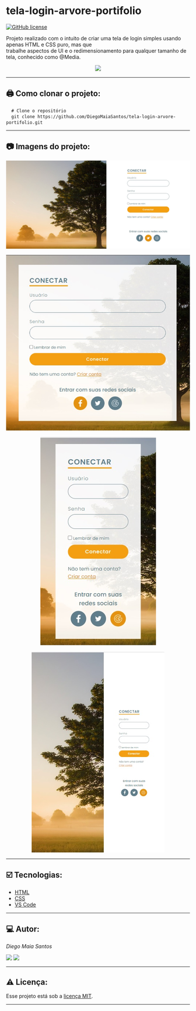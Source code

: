 # tela-login-arvore-portifolio

[![GitHub license](https://img.shields.io/github/license/DiegoMaiaSantos/tela-login-arvore-portifolio)](https://github.com/DiegoMaiaSantos/tela-login-arvore-portifolio/blob/main/LICENSE)

 Projeto realizado com o intuito de criar uma tela de login simples usando apenas HTML e CSS puro, mas que <br>
 trabalhe aspectos de UI e o redimensionamento para qualquer tamanho de tela, conhecido como @Media.  

 <p align="center">
<img src="http://img.shields.io/static/v1?label=STATUS&message=%20ANDAMENTO&color=YELLOW&style=for-the-badge"/>
</p>

***
## 🖨️ Como clonar o projeto: 
```
  # Clone o repositório
  git clone https://github.com/DiegoMaiaSantos/tela-login-arvore-portifolio.git
  ```
***
## 📷 Imagens do projeto: 
<p align ="center">
 <img src ="https://github.com/DiegoMaiaSantos/imagens-projetos-variados/blob/main/imagens-readme-arvore/img-arvore01.jpg?raw=true" width =""/>
 </p>
 
 <p align ="center">
 <img src ="https://github.com/DiegoMaiaSantos/imagens-projetos-variados/blob/main/imagens-readme-arvore/img-arvore02.jpg" width =""/>
 </p>
  
 <p align ="center">
 <img src ="https://github.com/DiegoMaiaSantos/imagens-projetos-variados/blob/main/imagens-readme-arvore/img-arvore-03.jpg" width =""/>
 </p>
  
 <p align ="center">
 <img src ="https://github.com/DiegoMaiaSantos/imagens-projetos-variados/blob/main/imagens-readme-arvore/img-arvore-04.jpg" width =""/>
 </p>

***
## ☑️ Tecnologias: 
* [HTML](https://developer.mozilla.org/en-US/docs/Web/HTML)
* [CSS](https://developer.mozilla.org/en-US/docs/Web/CSS)
* [VS Code](https://code.visualstudio.com/)
***
## 💻 Autor:
_Diego Maia Santos_ 
<div> 
  <a href = "mailto:diegom.santos03@gmail.com"><img src="https://img.shields.io/badge/-Gmail-%23333?style=for-the-badge&logo=gmail&logoColor=white" target="_blank"></a>
  <a href="https://br.linkedin.com/in/diego-maia-santos-21615b208" target="_blank"><img src="https://img.shields.io/badge/-LinkedIn-%230077B5?style=for-the-badge&logo=linkedin&logoColor=white" target="_blank"></a> 
</div>

***
## ⚠️ Licença:
Esse projeto está sob a [licença MIT](https://github.com/DiegoMaiaSantos/tela-login-arvore-portifolio/blob/main/LICENSE).

***
